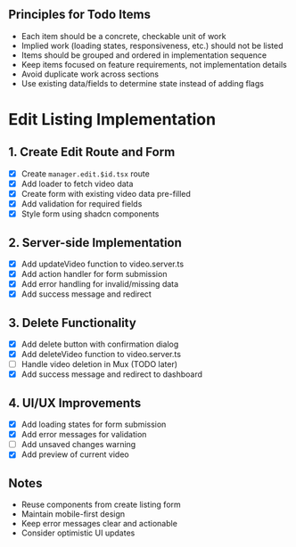 ## Principles for Todo Items 
- Each item should be a concrete, checkable unit of work
- Implied work (loading states, responsiveness, etc.) should not be listed
- Items should be grouped and ordered in implementation sequence
- Keep items focused on feature requirements, not implementation details
- Avoid duplicate work across sections
- Use existing data/fields to determine state instead of adding flags

# Edit Listing Implementation

## 1. Create Edit Route and Form
-[x] Create `manager.edit.$id.tsx` route
-[x] Add loader to fetch video data
-[x] Create form with existing video data pre-filled
-[x] Add validation for required fields
-[x] Style form using shadcn components

## 2. Server-side Implementation
-[x] Add updateVideo function to video.server.ts
-[x] Add action handler for form submission
-[x] Add error handling for invalid/missing data
-[x] Add success message and redirect

## 3. Delete Functionality
-[x] Add delete button with confirmation dialog
-[x] Add deleteVideo function to video.server.ts
-[ ] Handle video deletion in Mux (TODO later)
-[x] Add success message and redirect to dashboard

## 4. UI/UX Improvements
-[x] Add loading states for form submission
-[x] Add error messages for validation
-[ ] Add unsaved changes warning
-[x] Add preview of current video

## Notes
- Reuse components from create listing form
- Maintain mobile-first design
- Keep error messages clear and actionable
- Consider optimistic UI updates 